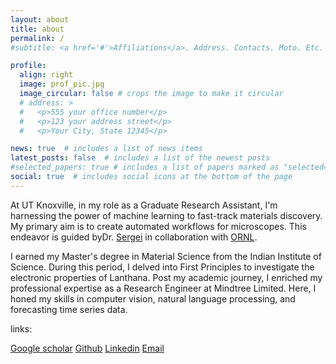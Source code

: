 ```yaml
---
layout: about
title: about
permalink: /
#subtitle: <a href='#'>Affiliations</a>. Address. Contacts. Moto. Etc.

profile:
  align: right
  image: prof_pic.jpg
  image_circular: false # crops the image to make it circular
  # address: >
  #   <p>555 your office number</p>
  #   <p>123 your address street</p>
  #   <p>Your City, State 12345</p>

news: true  # includes a list of news items
latest_posts: false  # includes a list of the newest posts
#selected_papers: true # includes a list of papers marked as "selected={true}"
social: true  # includes social icons at the bottom of the page
---
```

At UT Knoxville, in my role as a Graduate Research Assistant, I'm harnessing the power of machine learning to fast-track materials discovery. My primary aim is to create automated workflows for microscopes. This endeavor is guided byDr. [Sergei](https://scholar.google.co.in/citations?user=-cuxoSQAAAAJ&hl=en) in collaboration with [ORNL](https://www.ornl.gov/).

I earned my Master's degree in Material Science from the Indian Institute of Science. During this period, I delved into First Principles to investigate the electronic properties of Lanthana. Post my academic journey, I enriched my professional expertise as a Research Engineer at Mindtree Limited. Here, I honed my skills in computer vision, natural language processing, and forecasting time series data.



links:

[Google scholar](https://scholar.google.com/citations?user=BqhnGGAAAAAJ&hl=en)
[Github](https://github.com/utkarshp1161)
[Linkedin](https://www.linkedin.com/in/utkarsh-pratiush-376ab6171/)
[Email](mailto:upratius@vols.edu.utk)

<!-- Write your biography here. Tell the world about yourself. Link to your favorite [subreddit](http://reddit.com). You can put a picture in, too. The code is already in, just name your picture `prof_pic.jpg` and put it in the `img/` folder.

Put your address / P.O. box / other info right below your picture. You can also disable any these elements by editing `profile` property of the YAML header of your `_pages/about.md`. Edit `_bibliography/papers.bib` and Jekyll will render your [publications page](/UtkarshsAIInScience.github.io/publications/) automatically.

Link to your social media connections, too. This theme is set up to use [Font Awesome icons](http://fortawesome.github.io/Font-Awesome/) and [Academicons](https://jpswalsh.github.io/academicons/), like the ones below. Add your Facebook, Twitter, LinkedIn, Google Scholar, or just disable all of them. -->

